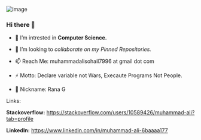 

   ![image](https://user-images.githubusercontent.com/48137657/182609850-e4d0f3ef-048a-4c14-9b02-a3030f94cf90.png)



### Hi there 👋

- 🔭 I’m intrested in **Computer Science.**

- 👯 I’m looking to *collaborate on my Pinned Repositories.*

- 📫 Reach Me: muhammadalisohail7996 at gmail dot com


- ⚡ Motto: Declare variable not Wars, Execaute Programs Not People.

- 🙂 Nickname: Rana G

Links:

**Stackoverflow:** https://stackoverflow.com/users/10589426/muhammad-ali?tab=profile

**LinkedIn:** https://www.linkedin.com/in/muhammad-ali-6baaaa177 
